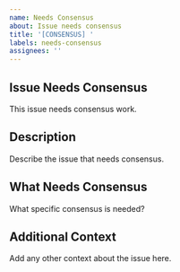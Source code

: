 ```yaml
---
name: Needs Consensus
about: Issue needs consensus
title: '[CONSENSUS] '
labels: needs-consensus
assignees: ''
---
```


## Issue Needs Consensus
This issue needs consensus work.

## Description
Describe the issue that needs consensus.

## What Needs Consensus
What specific consensus is needed?

## Additional Context
Add any other context about the issue here.